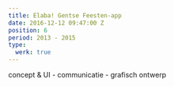 ```yaml
---
title: Elaba! Gentse Feesten-app
date: 2016-12-12 09:47:00 Z
position: 6
period: 2013 - 2015
type:
  werk: true
---
```


concept & UI - communicatie - grafisch ontwerp